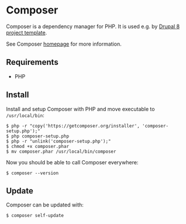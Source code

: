 # Composer

Composer is a dependency manager for PHP. It is used e.g. by [Drupal 8 project template](https://github.com/druidfi/d8-template).

See Composer [homepage](https://getcomposer.org/) for more information.

## Requirements

- PHP

## Install

Install and setup Composer with PHP and move executable to `/usr/local/bin`:

```shell
$ php -r "copy('https://getcomposer.org/installer', 'composer-setup.php');"
$ php composer-setup.php
$ php -r "unlink('composer-setup.php');"
$ chmod +x composer.phar
$ mv composer.phar /usr/local/bin/composer
```

Now you should be able to call Composer everywhere:

```shell
$ composer --version
```

## Update

Composer can be updated with:

```shell
$ composer self-update
```
